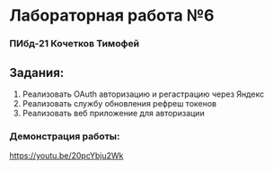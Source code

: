 # Лабораторная работа №6
### ПИбд-21 Кочетков Тимофей
## Задания:

1. Реализовать OAuth авторизацию и регастрацию через Яндекс
2. Реализовать службу обновления рефреш токенов
3. Реализовать веб приложение для авторизации


### Демонстрация работы:
https://youtu.be/20pcYbju2Wk
